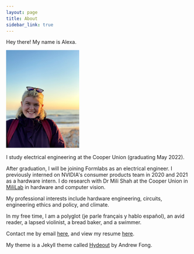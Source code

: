 ```yaml
---
layout: page
title: About
sidebar_link: true
---
```



Hey there! My name is Alexa.

<img src="/assets/images/alexaatrockaway.jpg" alt="Alexa, in a purple winter coat, stands in front of a beach" width="200"/>

I study electrical engineering at the Cooper Union (graduating May 2022).

After graduation, I will be joining Formlabs as an electrical engineer. I previously interned on NVIDIA's consumer products team in 2020 and 2021 as a hardware intern. I do research with Dr Mili Shah at the Cooper Union in [MiliLab](http://faculty.cooper.edu/mili/miliLab/index.html) in hardware and computer vision.

My professional interests include hardware engineering, circuits, engineering ethics and policy, and climate.

In my free time, I am a polyglot (je parle français y hablo español), an avid reader, a lapsed violinist, a bread baker, and a swimmer.


Contact me by email [here](mailto:alexajakob@tutanota.com), and view my resume [here](https://drive.google.com/file/d/1n5j3sZ5Abm2q9HjkQ7WAPXKQ4y1o-Co-/view?usp=sharing).

My theme is a Jekyll theme called <a href="https://github.com/fongandrew/hydeout">Hydeout</a> by Andrew Fong.
